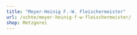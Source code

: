 ```yaml
---
title: "Meyer-Heinig F.-W. Fleischermeister"
url: /uchte/meyer-heinig-f-w-fleischermeister/
shop: Metzgerei
---
```

